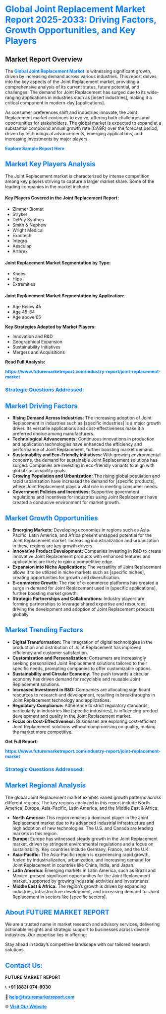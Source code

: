 <h1 style="color: #007BFF;">Global Joint Replacement Market Report 2025-2033: Driving Factors, Growth Opportunities, and Key Players</h1>

<section id="overview">
<h2>Market Report Overview</h2>
<p>The <a href="https://www.futuremarketreport.com/industry-report/joint-replacement-market" style="color: #007BFF; text-decoration: none;"><strong>Global Joint Replacement Market</strong></a> is witnessing significant growth, driven by increasing demand across various industries. This report delves into the key aspects of the Joint Replacement market, providing a comprehensive analysis of its current status, future potential, and challenges. The demand for Joint Replacement has surged due to its wide-ranging applications in industries such as [insert industries], making it a critical component in modern-day [applications].</p>
<p>As consumer preferences shift and industries innovate, the Joint Replacement market continues to evolve, offering both challenges and opportunities for stakeholders. The global market is expected to expand at a substantial compound annual growth rate (CAGR) over the forecast period, driven by technological advancements, emerging applications, and increasing investments by major players.</p>
</section>

<section id="overview">
<p><a href="https://www.futuremarketreport.com/request-sample/reportId=80381" style="color: #007BFF; text-decoration: none;"><strong>Explore Sample Report Here</strong></a></p>
</section>

<section id="key-players">
<h2 style="color: #007BFF;">Market Key Players Analysis</h2>
<p>The Joint Replacement market is characterized by intense competition among key players striving to capture a larger market share. Some of the leading companies in the market include:</p>
<h4>Key Players Covered in the Joint Replacement Report:</h4>
<ul><li>Zimmer Biomet</li><li>Stryker</li><li>DePuy Synthes</li><li>Smith &amp; Nephew</li><li>Wright Medical</li><li>Exactech</li><li>Integra</li><li>Aesculap</li><li>Arthrex</li></ul>
<h4>Joint Replacement Market Segmentation by Type:</h4>
<ul><li>Knees</li><li>Hips</li><li>Extremities</li></ul>

<h4>Joint Replacement Market Segmentation by Application:</h4>
<ul><li>Age Below 45</li><li>Age 45-64</li><li>Age above 65</li></ul>
<p><strong>Key Strategies Adopted by Market Players:</strong></p>
<ul>
<li>Innovation and R&D</li>
<li>Geographical Expansion</li>
<li>Sustainability Initiatives</li>
<li>Mergers and Acquisitions</li>
</ul>
</section>

<section>
<p><strong>Read Full Analysis: </strong></p><a href="https://www.futuremarketreport.com/industry-report/joint-replacement-market" style="color: #007BFF; text-decoration: none;"><strong>https://www.futuremarketreport.com/industry-report/joint-replacement-market</strong></a>
<h3 style="color: #007BFF;">Strategic Questions Addressed:</h3>
</section>

<section id="driving-factors">
<h2 style="color: #007BFF;">Market Driving Factors</h2>
<ul>
<li><strong>Rising Demand Across Industries:</strong> The increasing adoption of Joint Replacement in industries such as [specific industries] is a major growth driver. Its versatile applications and cost-effectiveness make it a preferred choice among manufacturers.</li>
<li><strong>Technological Advancements:</strong> Continuous innovations in production and application technologies have enhanced the efficiency and performance of Joint Replacement, further boosting market demand.</li>
<li><strong>Sustainability and Eco-Friendly Initiatives:</strong> With growing environmental concerns, the demand for sustainable Joint Replacement solutions has surged. Companies are investing in eco-friendly variants to align with global sustainability goals.</li>
<li><strong>Growing Population and Urbanization:</strong> The rising global population and rapid urbanization have increased the demand for [specific products], where Joint Replacement plays a vital role in meeting consumer needs.</li>
<li><strong>Government Policies and Incentives:</strong> Supportive government regulations and incentives for industries using Joint Replacement have created a conducive environment for market growth.</li>
</ul>
</section>

<section id="growth-opportunities">
<h2 style="color: #007BFF;">Market Growth Opportunities</h2>
<ul>
<li><strong>Emerging Markets:</strong> Developing economies in regions such as Asia-Pacific, Latin America, and Africa present untapped potential for the Joint Replacement market. Increasing industrialization and urbanization in these regions are key growth drivers.</li>
<li><strong>Innovative Product Development:</strong> Companies investing in R&D to create innovative Joint Replacement products with enhanced features and applications are likely to gain a competitive edge.</li>
<li><strong>Expansion into Niche Applications:</strong> The versatility of Joint Replacement allows it to be utilized in niche markets such as [specific niches], creating opportunities for growth and diversification.</li>
<li><strong>E-commerce Growth:</strong> The rise of e-commerce platforms has created a surge in demand for Joint Replacement used in [specific applications], further boosting market growth.</li>
<li><strong>Strategic Partnerships and Collaborations:</strong> Industry players are forming partnerships to leverage shared expertise and resources, driving the development and adoption of Joint Replacement products globally.</li>
</ul>
</section>

<section id="trending-factors">
<h2 style="color: #007BFF;">Market Trending Factors</h2>
<ul>
<li><strong>Digital Transformation:</strong> The integration of digital technologies in the production and distribution of Joint Replacement has improved efficiency and customer satisfaction.</li>
<li><strong>Customization and Personalization:</strong> Consumers are increasingly seeking personalized Joint Replacement solutions tailored to their specific needs, prompting companies to offer customizable options.</li>
<li><strong>Sustainability and Circular Economy:</strong> The push towards a circular economy has driven demand for recyclable and reusable Joint Replacement solutions.</li>
<li><strong>Increased Investment in R&D:</strong> Companies are allocating significant resources to research and development, resulting in breakthroughs in Joint Replacement technology and applications.</li>
<li><strong>Regulatory Compliance:</strong> Adherence to strict regulatory standards, particularly in industries like [specific industries], is influencing product development and quality in the Joint Replacement market.</li>
<li><strong>Focus on Cost-Effectiveness:</strong> Businesses are exploring cost-efficient Joint Replacement solutions without compromising on quality, making the market more competitive.</li>
</ul>
</section>

<section>
<p><strong>Get Full Report: </strong></p><a href="https://www.futuremarketreport.com/industry-report/joint-replacement-market" style="color: #007BFF; text-decoration: none;"><strong>https://www.futuremarketreport.com/industry-report/joint-replacement-market</strong></a>
<h3 style="color: #007BFF;">Strategic Questions Addressed:</h3>
</section>


<section id="regional-analysis">
<h2 style="color: #007BFF;">Market Regional Analysis</h2>
<p>The global Joint Replacement market exhibits varied growth patterns across different regions. The key regions analyzed in this report include North America, Europe, Asia-Pacific, Latin America, and the Middle East & Africa:</p>
<ul>
<li><strong>North America:</strong> This region remains a dominant player in the Joint Replacement market due to its advanced industrial infrastructure and high adoption of new technologies. The U.S. and Canada are leading markets in this region.</li>
<li><strong>Europe:</strong> Europe has witnessed steady growth in the Joint Replacement market, driven by stringent environmental regulations and a focus on sustainability. Key countries include Germany, France, and the U.K.</li>
<li><strong>Asia-Pacific:</strong> The Asia-Pacific region is experiencing rapid growth, fueled by industrialization, urbanization, and increasing demand for Joint Replacement in countries like China, India, and Japan.</li>
<li><strong>Latin America:</strong> Emerging markets in Latin America, such as Brazil and Mexico, present significant opportunities for the Joint Replacement market, supported by growing industrial activities and investments.</li>
<li><strong>Middle East & Africa:</strong> The region’s growth is driven by expanding industries, infrastructure development, and increasing demand for Joint Replacement in sectors like [specific sectors].</li>
</ul>
</section>

<footer>
<h2 style="color: #007BFF;">About FUTURE MARKET REPORT</h2>
<p>We are a trusted name in market research and advisory services, delivering actionable insights and strategic support to businesses across diverse industries. Our expertise lies in offering:</p>

<p>Stay ahead in today’s competitive landscape with our tailored research solutions.</p>

<h2 style="color: #007BFF;">Contact Us:</h2>
<p><strong>FUTURE MARKET REPORT</strong></p>
<p>📞 <strong>+91 (883) 074-8030</strong></p>
<p>📧 <strong><a href="mailto:help@futuremarketreport.com" style="color: #007BFF;">help@futuremarketreport.com</a></strong></p>
<p>🌐 <strong><a href="https://www.futuremarketreport.com/" style="color: #007BFF;">Visit Our Website</a></strong></p>
</footer>